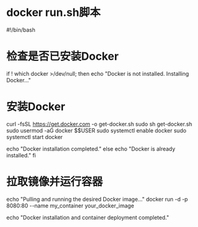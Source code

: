 # docker run.sh脚本



#!/bin/bash

# 检查是否已安装Docker
if ! which docker >/dev/null; then
  echo "Docker is not installed. Installing Docker..."
  
  # 安装Docker
  curl -fsSL https://get.docker.com -o get-docker.sh
  sudo sh get-docker.sh
  sudo usermod -aG docker $$USER
  sudo systemctl enable docker
  sudo systemctl start docker
  
  echo "Docker installation completed."
else
  echo "Docker is already installed."
fi

# 拉取镜像并运行容器
echo "Pulling and running the desired Docker image..."
docker run -d -p 8080:80 --name my_container your_docker_image

echo "Docker installation and container deployment completed."